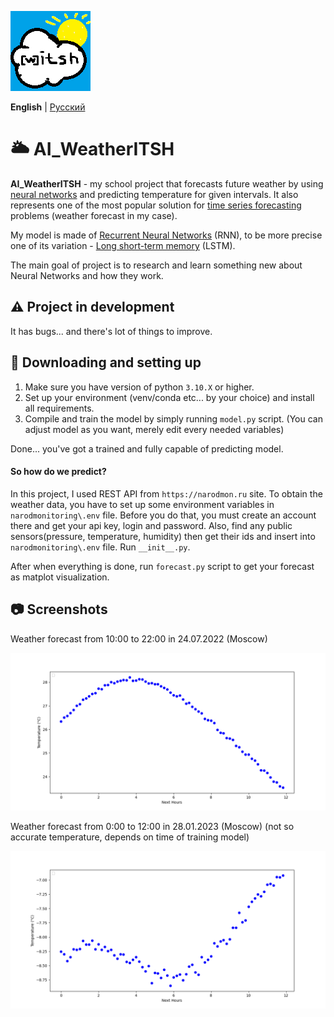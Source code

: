 
![AI_WeatherITSH](https://github.com/Niron3206/AI_WeatherITSH/raw/master/AI_WeatherITSH.png)

**English** | [Русский](./README-ru.md)

# 🌥️ AI_WeatherITSH

**AI_WeatherITSH** - my school project that forecasts future weather by using [neural networks](https://www.ibm.com/topics/neural-networks) and predicting temperature for given intervals. It also represents one of the most popular solution for [time series forecasting](https://en.wikipedia.org/wiki/Time_series) problems (weather forecast in my case).

My model is made of [Recurrent Neural Networks](https://en.wikipedia.org/wiki/Recurrent_neural_network) (RNN), to be more precise one of its variation - [Long short-term memory](https://en.wikipedia.org/wiki/Long_short-term_memory) (LSTM).

The main goal of project is to research and learn something new about Neural Networks and how they work.

## ⚠️ Project in development

It has bugs... and there's lot of things to improve.

## 🔧 Downloading and setting up

1. Make sure you have version of python `3.10.X` or higher.
2. Set up your environment (venv/conda etc... by your choice) and install all requirements.
3. Compile and train the model by simply running `model.py` script. (You can adjust model as you want, merely edit every needed variables)

Done... you've got a trained and fully capable of predicting model.

#### So how do we predict?

In this project, I used REST API from `https://narodmon.ru` site. To obtain the weather data, you have to set up some environment variables in `narodmonitoring\.env` file.
Before you do that, you must create an account there and get your api key, login and password.
Also, find any public sensors(pressure, temperature, humidity) then get their ids and insert into `narodmonitoring\.env` file.
Run `__init__.py`.

After when everything is done, run `forecast.py` script to get your forecast as matplot visualization.

## 📷 Screenshots

Weather forecast from 10:00 to 22:00 in 24.07.2022 (Moscow)

![10.00-22.00_24.07.22](https://github.com/Niron3206/AI_WeatherITSH/raw/master/10.00-22.00_24.07.22.png)

Weather forecast from 0:00 to 12:00 in 28.01.2023 (Moscow) (not so accurate temperature, depends on time of training model)

![0.00-12.00_28.01.23](https://github.com/Niron3206/AI_WeatherITSH/raw/master/0.00-12.00_28.01.23.png)
